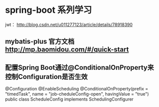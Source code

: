 # spring-boot 系列学习 
jwt： http://blog.csdn.net/u011277123/article/details/78918390

## mybatis-plus  官方文档 http://mp.baomidou.com/#/quick-start

## 配置Spring Boot通过@ConditionalOnProperty来控制Configuration是否生效

@Configuration
@EnableScheduling
@ConditionalOnProperty(prefix = "timedTask", name = "job-cheduleConfig-open", havingValue = "true")
public class ScheduleConfig  implements SchedulingConfigurer